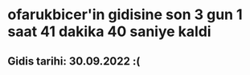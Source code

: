 # ofarukbicer'in gidisine son 3 gun 1 saat 41 dakika 40 saniye kaldi

## Gidis tarihi: 30.09.2022 :(
